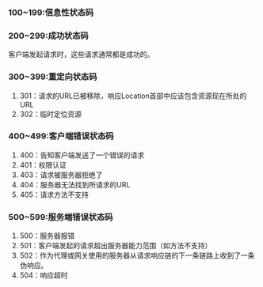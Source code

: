 ### 100~199:信息性状态码

### 200~299:成功状态码
客户端发起请求时，这些请求通常都是成功的。

### 300~399:重定向状态码
1. 301：请求的URL已被移除，响应Location首部中应该包含资源现在所处的URL
2. 302：临时定位资源

### 400~499:客户端错误状态码
1. 400：告知客户端发送了一个错误的请求
2. 401：权限认证
3. 403：请求被服务器拒绝了
4. 404：服务器无法找到所请求的URL
5. 405：请求方法不支持

### 500~599:服务端错误状态码
1. 500：服务器报错
2. 501：客户端发起的请求超出服务器能力范围（如方法不支持）
3. 502：作为代理或网关使用的服务器从请求响应链的下一条链路上收到了一条伪响应。
4. 504：响应超时